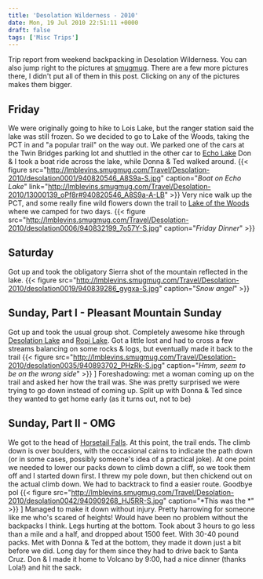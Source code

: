 ```yaml
---
title: 'Desolation Wilderness - 2010'
date: Mon, 19 Jul 2010 22:51:11 +0000
draft: false
tags: ['Misc Trips']
---
```


Trip report from weekend backpacking in Desolation Wilderness. You can also jump right to the pictures at [smugmug](http://lmblevins.smugmug.com/Travel/Desolation-2010/13000139_oPf8r#940820546_A8S9a). There are a few more pictures there, I didn't put all of them in this post. Clicking on any of the pictures makes them bigger.

Friday
------

We were originally going to hike to Lois Lake, but the ranger station said the lake was still frozen. So we decided to go to Lake of the Woods, taking the PCT in and "a popular trail" on the way out. We parked one of the cars at the Twin Bridges parking lot and shuttled in the other car to [Echo Lake](http://maps.google.com/maps/ms?ie=UTF8&hl=en&t=h&source=embed&msa=0&msid=108667620397336758792.00048bc3af1946d4d4c43) Don & I took a boat ride across the lake, while Donna & Ted walked around. {{< figure src="http://lmblevins.smugmug.com/Travel/Desolation-2010/desolation0001/940820546_A8S9a-S.jpg" caption="*Boat on Echo Lake*" link="http://lmblevins.smugmug.com/Travel/Desolation-2010/13000139_oPf8r#940820546_A8S9a-A-LB" >}} Very nice walk up the PCT, and some really fine wild flowers down the trail to [Lake of the Woods](http://maps.google.com/maps/ms?ie=UTF8&hl=en&t=h&source=embed&msa=0&msid=108667620397336758792.00048bc3af1946d4d4c43) where we camped for two days. 
{{< figure src="http://lmblevins.smugmug.com/Travel/Desolation-2010/desolation0006/940832199_7o57Y-S.jpg" caption="*Friday Dinner*" >}}

Saturday
--------

Got up and took the obligatory Sierra shot of the mountain reflected in the lake.
{{< figure src="http://lmblevins.smugmug.com/Travel/Desolation-2010/desolation0019/940839286_gygxa-S.jpg" caption="*Snow angel*" >}}


Sunday, Part I - Pleasant Mountain Sunday
-----------------------------------------

Got up and took the usual group shot. Completely awesome hike through [Desolation Lake](http://maps.google.com/maps/ms?ie=UTF8&hl=en&t=h&source=embed&msa=0&msid=108667620397336758792.00048bc3af1946d4d4c43) and [Ropi Lake](http://maps.google.com/maps/ms?ie=UTF8&hl=en&t=h&source=embed&msa=0&msid=108667620397336758792.00048bc3af1946d4d4c43). Got a little lost and had to cross a few streams balancing on some rocks & logs, but eventually made it back to the trail
{{< figure src="http://lmblevins.smugmug.com/Travel/Desolation-2010/desolation0035/940893702_PHzRk-S.jpg" caption="*Hmm, seem to be on the wrong side*" >}}
] Foreshadowing: met a woman coming up on the trail and asked her how the trail was. She was pretty surprised we were trying to go down instead of coming up. Split up with Donna & Ted since they wanted to get home early (as it turns out, not to be)

Sunday, Part II - OMG
---------------------

We got to the head of [Horsetail Falls](http://maps.google.com/maps/ms?ie=UTF8&hl=en&t=h&source=embed&msa=0&msid=108667620397336758792.00048bc3af1946d4d4c43). At this point, the trail ends. The climb down is over boulders, with the occasional cairns to indicate the path down (or in some cases, possibly someone's idea of a practical joke). At one point we needed to lower our packs down to climb down a cliff, so we took them off and I started down first. I threw my pole down, but then chickend out on the actual climb down. We had to backtrack to find a easier route. Goodbye pol
{{< figure src="http://lmblevins.smugmug.com/Travel/Desolation-2010/desolation0042/940909268_HJ5RR-S.jpg" caption="*This was the *" >}}
\] Managed to make it down without injury. Pretty harrowing for someone like me who's scared of heights! Would have been no problem without the backpacks I think. Legs hurting at the bottom. Took about 3 hours to go less than a mile and a half, and dropped about 1500 feet. With 30-40 pound packs. Met with Donna & Ted at the bottom, they made it down just a bit before we did. Long day for them since they had to drive back to Santa Cruz. Don & I made it home to Volcano by 9:00, had a nice dinner (thanks Lola!) and hit the sack.


